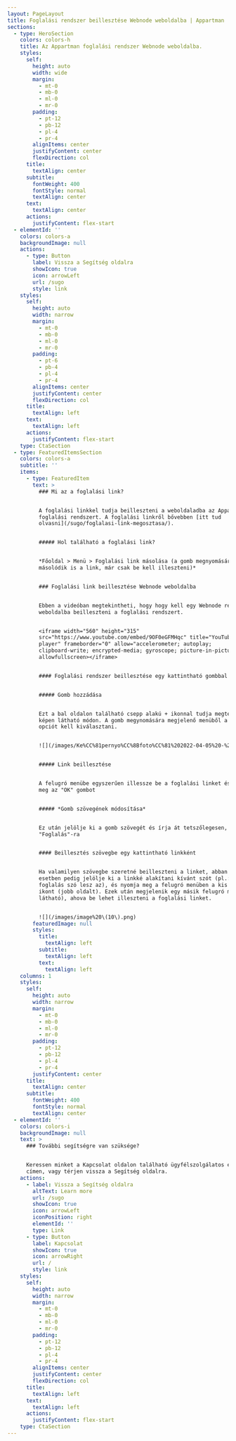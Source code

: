 ```yaml
---
layout: PageLayout
title: Foglalási rendszer beillesztése Webnode weboldalba | Appartman
sections:
  - type: HeroSection
    colors: colors-h
    title: Az Appartman foglalási rendszer Webnode weboldalba.
    styles:
      self:
        height: auto
        width: wide
        margin:
          - mt-0
          - mb-0
          - ml-0
          - mr-0
        padding:
          - pt-12
          - pb-12
          - pl-4
          - pr-4
        alignItems: center
        justifyContent: center
        flexDirection: col
      title:
        textAlign: center
      subtitle:
        fontWeight: 400
        fontStyle: normal
        textAlign: center
      text:
        textAlign: center
      actions:
        justifyContent: flex-start
  - elementId: ''
    colors: colors-a
    backgroundImage: null
    actions:
      - type: Button
        label: Vissza a Segítség oldalra
        showIcon: true
        icon: arrowLeft
        url: /sugo
        style: link
    styles:
      self:
        height: auto
        width: narrow
        margin:
          - mt-0
          - mb-0
          - ml-0
          - mr-0
        padding:
          - pt-6
          - pb-4
          - pl-4
          - pr-4
        alignItems: center
        justifyContent: center
        flexDirection: col
      title:
        textAlign: left
      text:
        textAlign: left
      actions:
        justifyContent: flex-start
    type: CtaSection
  - type: FeaturedItemsSection
    colors: colors-a
    subtitle: ''
    items:
      - type: FeaturedItem
        text: >
          ### Mi az a foglalási link?


          A foglalási linkkel tudja beilleszteni a weboldaladba az Appartman
          foglalási rendszert. A foglalási linkről bővebben [itt tud
          olvasni](/sugo/foglalasi-link-megosztasa/).


          ##### Hol található a foglalási link?


          *Főoldal > Menü > Foglalási link másolása (a gomb megnyomására
          másolódik is a link, már csak be kell illeszteni)*


          ### Foglalási link beillesztése Webnode weboldalba


          Ebben a videóban megtekintheti, hogy hogy kell egy Webnode rendszerű
          weboldalba beilleszteni a foglalási rendszert.


          <iframe width="560" height="315"
          src="https://www.youtube.com/embed/9OF0eGFMHqc" title="YouTube video
          player" frameborder="0" allow="accelerometer; autoplay;
          clipboard-write; encrypted-media; gyroscope; picture-in-picture"
          allowfullscreen></iframe>


          #### Foglalási rendszer beillesztése egy kattintható gombbal


          ##### Gomb hozzádása


          Ezt a bal oldalon található csepp alakú + ikonnal tudja megtenni a
          képen látható módon. A gomb megynomására megjelenő menüből a Gomb
          opciót kell kiválasztani.


          ![](/images/Ke%CC%81pernyo%CC%8Bfoto%CC%81%202022-04-05%20-%2011.33.28.png)


          ##### Link beillesztése


          A felugró menübe egyszerűen illessze be a foglalási linket és nyomja
          meg az "OK" gombot


          ##### *Gomb szövegének módosítása*


          Ez után jelölje ki a gomb szövegét és írja át tetszőlegesen, például
          "Foglalás"-ra


          #### Beillesztés szövegbe egy kattintható linkként


          Ha valamilyen szövegbe szeretné beilleszteni a linket, abban az
          esetben pedig jelölje ki a linkké alakítani kívánt szót (pl.: itt a
          foglalás szó lesz az), és nyomja meg a felugró menüben a kis lánc
          ikont (jobb oldalt). Ezek után megjelenik egy másik felugró menü (alul
          látható), ahova be lehet illeszteni a foglalási linket.


          ![](/images/image%20\(10\).png)
        featuredImage: null
        styles:
          title:
            textAlign: left
          subtitle:
            textAlign: left
          text:
            textAlign: left
    columns: 1
    styles:
      self:
        height: auto
        width: narrow
        margin:
          - mt-0
          - mb-0
          - ml-0
          - mr-0
        padding:
          - pt-12
          - pb-12
          - pl-4
          - pr-4
        justifyContent: center
      title:
        textAlign: center
      subtitle:
        fontWeight: 400
        fontStyle: normal
        textAlign: center
  - elementId: ''
    colors: colors-i
    backgroundImage: null
    text: >
      ### További segítségre van szüksége?


      Keressen minket a Kapcsolat oldalon található ügyfélszolgálatos email
      címen, vagy térjen vissza a Segítség oldalra.
    actions:
      - label: Vissza a Segítség oldalra
        altText: Learn more
        url: /sugo
        showIcon: true
        icon: arrowLeft
        iconPosition: right
        elementId: ''
        type: Link
      - type: Button
        label: Kapcsolat
        showIcon: true
        icon: arrowRight
        url: /
        style: link
    styles:
      self:
        height: auto
        width: narrow
        margin:
          - mt-0
          - mb-0
          - ml-0
          - mr-0
        padding:
          - pt-12
          - pb-12
          - pl-4
          - pr-4
        alignItems: center
        justifyContent: center
        flexDirection: col
      title:
        textAlign: left
      text:
        textAlign: left
      actions:
        justifyContent: flex-start
    type: CtaSection
---
```

